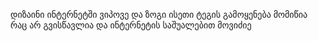 დიზაინი ინტერნეტში ვიპოვე და ზოგი ისეთი ტეგის გამოყენება მომიწია რაც არ გვისწავლია და ინტერნეტის საშუალებით მოვიძიე 
